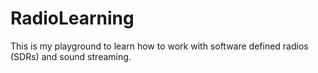 # RadioLearning
This is my playground to learn how to work with software defined radios (SDRs) and sound streaming.
